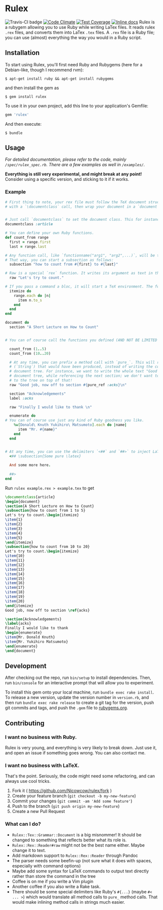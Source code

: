# Rulex

![Travis-CI badge](https://api.travis-ci.org/Nicowcow/rulex.svg)
[![Code Climate](https://codeclimate.com/github/Nicowcow/rulex/badges/gpa.svg)](https://codeclimate.com/github/Nicowcow/rulex)
[![Test Coverage](https://codeclimate.com/github/Nicowcow/rulex/badges/coverage.svg)](https://codeclimate.com/github/Nicowcow/rulex/coverage)
[![Inline docs](http://inch-ci.org/github/Nicowcow/rulex.svg?branch=master)](http://inch-ci.org/github/Nicowcow/rulex)
Rulex is a rubygem allowing you to use Ruby while writing LaTex files. It reads rulex `.rex` files, and converts them into LaTex `.tex` files. A `.rex` file is a Ruby file; you can use (almost) everything the way you would in a Ruby script. 

## Installation

To start using Rulex, you'll first need Ruby and Rubygems (here for a Debian-like, though I recommend rvm):

    $ apt-get install ruby && apt-get install rubygems

and then install the gem as 

    $ gem install rulex


To use it in your own project, add this line to your application's Gemfile:

```ruby
gem 'rulex'
```

And then execute:

    $ bundle


## Usage

*For detailed documentation, please refer to the code, mainly `/spec/rulex_spec.rb`. There are a few examples as well in `/examples/`.*

**Everything is still very experimental, and might break at any point!** Consider using a specific version, and sticking to it if it works.



### Example 

```ruby
# First thing to note, your rex file must follow the TeX document structure. You will start
# with a `\documentclass` call, then wrap your document in a `document` environment by calling `\begin{document}` and `\end{document}`. The only difference here is that most of this process is wrapped in Ruby.


# Just call `documentclass` to set the document class. This for instance will be translated to `\documentclass{article}`.
documentclass :article 

# You can define your own Ruby functions.
def count_from range
  first = range.first
  last = range.last

# Any function call, like `functionname("arg1", "arg2",...)`, will be translated to `\functionname{arg1}{arg2}{...}`. 
# That way, you can start a subsection as follows:
  subsection "how to count from #{first} to #{last}"

# Raw is a special `rex` function. It writes its argument as text in the rex tree (and subsequently in the TeX file) without parsing it. Note that the fact that it is not writing a `\raw` function is exceptional, because `raw` is a `rex` reserved function name. To use `raw` like you would use `subsection` call `tex_command :raw`.
  raw "Let's try to count."

# If you pass a command a bloc, it will start a TeX environment. The following `itemize do ... end` is equivalent to `\begin{itemize} ... \end{itemize}`.
  itemize do
    range.each do |n|
      item n.to_s
    end
  end
end

document do
  section "A Short Lecture on How to Count"


# You can of course call the functions you defined (AND NOT BE LIMITED TO 9 ******* ARGUMENTS)

  count_from (1..5)
  count_from (10..20)

  # At any time, you can prefix a method call with `pure_`. This will return the LaTeX text
  # (`String`) that would have been produced, instead of writing the command to the
  # document tree. For instance, we want to write the whole text "Good job, ... " to the
  # document tree, while referencing the next section; we don't want to write the reference
  # to the tree on top of that!
  raw "Good job, now off to section #{pure_ref :acks}\n" 

  section "Acknowledgements"
  label :acks

  raw "Finally I would like to thank \n"

  enumerate do
# You can of course use just any kind of Ruby goodness you like.
    %w[Donald\ Knuth Yukihiro\ Matsumoto].each do |name|
      item "Mr. #{name}"
    end
  end


# At any time, you can use the delimiters `<##` and `##>` to inject LaTeX code. Note that the following characters won't be escaped: '\\', '\]', '\['.. The delimiters are part of the Rulex file syntax, and are translated into Ruby calls when the file is process; they aren't some kind of Ruby magic. 
  <## \subsection{Some pure \latex}
  
  And some more here.
  
  ##>
end
```

Run `rulex example.rex > example.tex` to get

```latex
\documentclass{article}
\begin{document}
\section{A Short Lecture on How to Count}
\subsection{how to count from 1 to 5}
Let's try to count.\begin{itemize}
\item{1}
\item{2}
\item{3}
\item{4}
\item{5}
\end{itemize}
\subsection{how to count from 10 to 20}
Let's try to count.\begin{itemize}
\item{10}
\item{11}
\item{12}
\item{13}
\item{14}
\item{15}
\item{16}
\item{17}
\item{18}
\item{19}
\item{20}
\end{itemize}
Good job, now off to section \ref{acks}

\section{Acknowledgements}
\label{acks}
Finally I would like to thank 
\begin{enumerate}
\item{Mr. Donald Knuth}
\item{Mr. Yukihiro Matsumoto}
\end{enumerate}
\end{document}
```

## Development

After checking out the repo, run `bin/setup` to install dependencies. Then, run `bin/console` for an interactive prompt that will allow you to experiment.

To install this gem onto your local machine, run `bundle exec rake install`. To release a new version, update the version number in `version.rb`, and then run `bundle exec rake release` to create a git tag for the version, push git commits and tags, and push the `.gem` file to [rubygems.org](https://rubygems.org).

## Contributing

### I want no business with Ruby.

Rulex is very young, and everything is very likely to break down. Just use it, and open an issue if something goes wrong. You can also contact me.

### I want no business with LaTeX.

That's the point. Seriously, the code might need some refactoring, and can always use cool tricks.

1. Fork it ( https://github.com/Nicowcow/rulex/fork )
2. Create your feature branch (`git checkout -b my-new-feature`)
3. Commit your changes (`git commit -am 'Add some feature'`)
4. Push to the branch (`git push origin my-new-feature`)
5. Create a new Pull Request

### What can I do?

* `Rulex::Tex::Grammar::Document` is a big misnommer! It should be changed to something that reflects better what its role is.
* `Rulex::Rex::Reader#raw` might not be the best name either. Maybe change it to text.
* Add markdown support to `Rulex::Rex::Reader` through Pandoc
* The parser needs some beefin-up (not sure what it does with spaces, especially with command options)
* Maybe add some syntax for LaTeX commands to output text directly rather than store the command in the tree
* Coffee is on me if you write a Vim plugin
* Another coffee if you also write a Rake task.
* There should be some special delimiters like Ruby's `#{...}` (maybe `#< ... >`) which would translate all method calls to `pure_` method calls. That would make inlining method calls in strings much easier.
